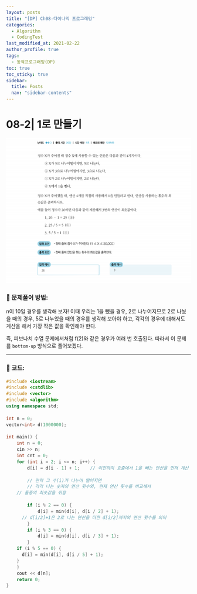 ```yaml
---
layout: posts
title: "[DP] Ch08-다이나믹 프로그래밍"
categories:
  - Algorithm
  - CodingTest
last_modified_at: 2021-02-22
author_profile: true
tags:
  - 동적프로그래밍(DP)
toc: true
toc_sticky: true
sidebar:
  title: Posts
  nav: "sidebar-contents"
---
```


# 08-2| 1로 만들기

![08-2문제](/assets/image/08-2.PNG)


### 🌼 문제풀이 방법:

n이 10일 경우를 생각해 보자! 이때 우리는 1을 뺐을 경우, 2로 나누어지므로 2로 나눴을 때의 경우, 5로 나누었을 때의 경우를 생각해 보아야 하고, 각각의 경우에 대해서도 계산을 해서 가장 작은 값을 확인해야 한다.

즉, 피보나치 수열 문제에서처럼 f(2)와 같은 경우가 여러 번 호출된다.
따라서 이 문제를 ```bottom-up``` 방식으로 풀어보겠다.

-----

### 🌷 코드:

```c++
#include <iostream>
#include <cstdlib>
#include <vector>
#include <algorithm>
using namespace std;

int n = 0;
vector<int> d(1000000);

int main() {
	int n = 0;
	cin >> n;
	int cnt = 0;
	for (int i = 2; i <= n; i++) {
		d[i] = d[i - 1] + 1; 	// 이전까지 호출에서 1을 빼는 연산을 먼저 계산

		// 만약 그 수(i)가 나누어 떨어지면
		// 각각 나눈 숫자의 연산 횟수와, 현재 연산 횟수를 비교해서
    // 둘중의 최솟값을 취함

		if (i % 2 == 0) {
			d[i] = min(d[i], d[i / 2] + 1);
      // d[i/2]+1은 2로 나눈 연산을 더한 d[i/2]까지의 연산 횟수를 의미
		}
		if (i % 3 == 0) {
			d[i] = min(d[i], d[i / 3] + 1);
		}
    if (i % 5 == 0) {
      d[i] = min(d[i], d[i / 5] + 1);
    }
	}
	cout << d[n];
	return 0;
}
```
